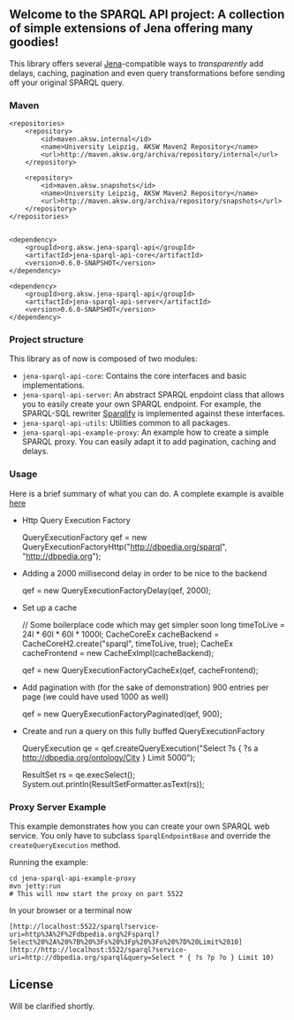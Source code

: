 ## Welcome to the SPARQL API project: A collection of simple extensions of Jena offering many goodies!
This library offers several [Jena](http://jena.apache.org/)-compatible ways to *transparently* add delays, caching, pagination and even query transformations before sending off your original SPARQL query.

### Maven

    <repositories>
        <repository>
            <id>maven.aksw.internal</id>
            <name>University Leipzig, AKSW Maven2 Repository</name>
            <url>http://maven.aksw.org/archiva/repository/internal</url>
        </repository>

        <repository>
            <id>maven.aksw.snapshots</id>
            <name>University Leipzig, AKSW Maven2 Repository</name>
            <url>http://maven.aksw.org/archiva/repository/snapshots</url>
        </repository>
    </repositories>


    <dependency>
        <groupId>org.aksw.jena-sparql-api</groupId>
        <artifactId>jena-sparql-api-core</artifactId>
        <version>0.6.0-SNAPSHOT</version>
    </dependency>

    <dependency>
        <groupId>org.aksw.jena-sparql-api</groupId>
        <artifactId>jena-sparql-api-server</artifactId>
        <version>0.6.0-SNAPSHOT</version>
    </dependency>

### Project structure

This library as of now is composed of two modules:
* `jena-sparql-api-core`: Contains the core interfaces and basic implementations.
* `jena-sparql-api-server`: An abstract SPARQL enpdoint class that allows you to easily create your own SPARQL endpoint. For example, the SPARQL-SQL rewriter [Sparqlify](http://github.com/AKSW/Sparqlify) is implemented against these interfaces.
* `jena-sparql-api-utils`: Utilities common to all packages.
* `jena-sparql-api-example-proxy`: An example how to create a simple SPARQL proxy. You can easily adapt it to add pagination, caching and delays.

### Usage

Here is a brief summary of what you can do. A complete example is avaible [here]()

* Http Query Execution Factory

    QueryExecutionFactory qef = new QueryExecutionFactoryHttp("http://dbpedia.org/sparql", "http://dbpedia.org");

* Adding a 2000 millisecond delay in order to be nice to the backend

    qef = new QueryExecutionFactoryDelay(qef, 2000);

* Set up a cache

    // Some boilerplace code which may get simpler soon
    long timeToLive = 24l * 60l * 60l * 1000l; 
    CacheCoreEx cacheBackend = CacheCoreH2.create("sparql", timeToLive, true);
    CacheEx cacheFrontend = new CacheExImpl(cacheBackend);

    qef = new QueryExecutionFactoryCacheEx(qef, cacheFrontend);

* Add pagination with (for the sake of demonstration) 900 entries per page (we could have used 1000 as well)

    qef = new QueryExecutionFactoryPaginated(qef, 900);

* Create and run a query on this fully buffed QueryExecutionFactory
		
    QueryExecution qe = qef.createQueryExecution("Select ?s { ?s a <http://dbpedia.org/ontology/City> } Limit 5000");
		
    ResultSet rs = qe.execSelect();
    System.out.println(ResultSetFormatter.asText(rs));


### Proxy Server Example
This example demonstrates how you can create your own SPARQL web service.
You only have to subclass `SparqlEndpointBase` and override the `createQueryExecution` method.

Running the example:

    cd jena-sparql-api-example-proxy
    mvn jetty:run
    # This will now start the proxy on part 5522

In your browser or a terminal now 

    [http://localhost:5522/sparql?service-uri=http%3A%2F%2Fdbpedia.org%2Fsparql?Select%20%2A%20%7B%20%3Fs%20%3Fp%20%3Fo%20%7D%20Limit%2010](http://http://localhost:5522/sparql?service-uri=http://dbpedia.org/sparql&query=Select * { ?s ?p ?o } Limit 10)


## License
Will be clarified shortly.



